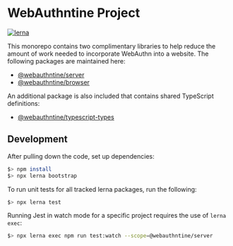 # WebAuthntine Project
[![lerna](https://img.shields.io/badge/maintained%20with-lerna-cc00ff.svg)](https://lerna.js.org/)

This monorepo contains two complimentary libraries to help reduce the amount of work needed to
incorporate WebAuthn into a website. The following packages are maintained here:

- [@webauthntine/server](./packages/server/)
- [@webauthntine/browser](./packages/browser)

An additional package is also included that contains shared TypeScript definitions:

- [@webauthntine/typescript-types](./packages/typescript-types/)

## Development

After pulling down the code, set up dependencies:

```sh
$> npm install
$> npx lerna bootstrap
```

To run unit tests for all tracked lerna packages, run the following:

```sh
$> npx lerna test
```

Running Jest in watch mode for a specific project requires the use of `lerna exec`:

```sh
$> npx lerna exec npm run test:watch --scope=@webauthntine/server
```

